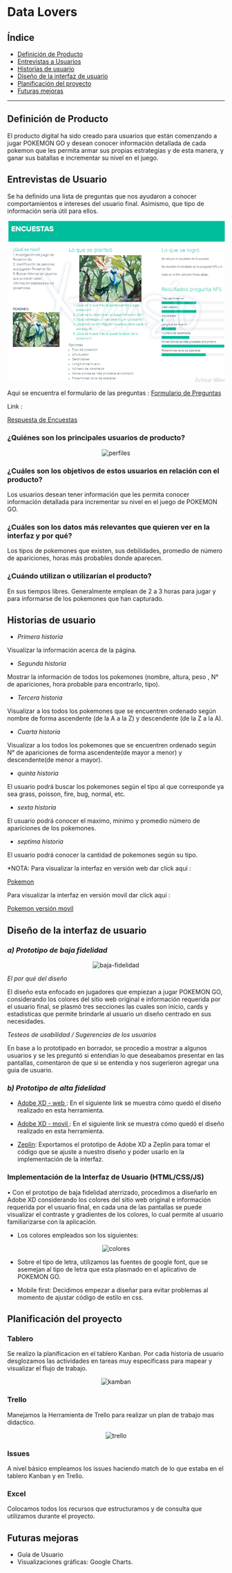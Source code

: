 # Data Lovers

## Índice

* [Definición de Producto](#definición-de-producto)
* [Entrevistas a Usuarios](#entrevistas-de-usuario)
* [Historias de usuario](#historias-de-usuario)
* [Diseño de la interfaz de usuario](#diseño-de-la-interfaz-de-usuario)
* [Planificación del proyecto](#parte-obligatoria)
* [Futuras mejoras](#futuras-mejoras)


***

## Definición de Producto

El producto digital ha sido creado para usuarios que están comenzando a jugar POKEMON GO y 
desean conocer información detallada de cada pokemon que les permita armar sus propias 
estrategias y de esta manera, y ganar sus batallas e incrementar su nivel en el juego. 

## Entrevistas de Usuario

Se ha definido una lista de preguntas que nos ayudaron a conocer comportamientos e intereses del 
usuario final. Asimismo, que tipo de información sería útil para ellos.  

![cuestionario](src/img/cuestionario.png)

Aqui se encuentra el formulario de las preguntas :
[Formulario de Preguntas](https://docs.google.com/forms/d/e/1FAIpQLScj4EHVrirvWZtGpcBu59HPIw4af-aB2Rvfyj7xWpC8y14G1A/viewform)


Link :

[Respuesta de Encuestas](https://docs.google.com/spreadsheets/d/155COL-xGfHw_W1Xo9L6f2DwBDDi9HkGav-k_ntQI5wE/edit?usp=sharing)

### ¿Quiénes son los principales usuarios de producto?

<p align="center">
  <img src="https://i.ibb.co/mT6qQsh/perfiles.png" alt="perfiles" border="0">
</p>

### ¿Cuáles son los objetivos de estos usuarios en relación con el producto?

Los usuarios desean tener información que les permita conocer información detallada para incrementar su nivel en el juego de POKEMON GO.

### ¿Cuáles son los datos más relevantes que quieren ver en la interfaz y por qué?

Los tipos de pokemones que existen, sus debilidades, promedio de número de apariciones, horas más probables donde aparecen.

### ¿Cuándo utilizan o utilizarían el producto?

En sus tiempos libres. Generalmente emplean de 2 a 3 horas para jugar y para informarse de los pokemones que han 
capturado.

## Historias de usuario


* *Primera historia*

Visualizar la información acerca de la página.

* *Segunda historia*

Mostrar la información de todos los pokemones (nombre, altura, peso , N° de apariciones, hora probable para encontrarlo, tipo).

* *Tercera historia*

Visualizar a los todos los pokemones que se encuentren ordenado según nombre de forma ascendente (de la A a la Z) y descendente (de la Z a la A).

* *Cuarta historia*

Visualizar a los todos los pokemones que se encuentren ordenado según N° de apariciones de forma ascendente(de mayor a menor) y descendente(de menor a mayor).

* *quinta historia*

El usuario podrá buscar los pokemones según el tipo al que corresponde ya sea grass, poisson, fire, bug, normal, etc.

* *sexta historia*

El usuario podrá conocer el maximo, minimo y promedio número de apariciones de los pokemones.

* *septima historia*

El usuario podrá conocer la cantidad de pokemones según su tipo.

*NOTA:
 Para visualizar  la interfaz en versión web dar click aquí : 

 [Pokemon](https://xd.adobe.com/spec/ad70a99b-b9ad-43ac-4056-1360175da80a-db41/)

Para visualizar  la interfaz en versión movil dar click aquí : 

[Pokemon versión movil](https://xd.adobe.com/view/4e4d0db2-d7ca-4b86-50bf-7ad33529bdb8-387c/)

## Diseño de la interfaz de usuario

### *a) Prototipo de baja fidelidad*

<p align="center">
  <img src="https://i.ibb.co/Q6B0BP2/baja-fidelidad.jpg" alt="baja-fidelidad" border="0">
</p>

*El por qué del diseño*

El diseño esta enfocado en jugadores que empiezan a jugar POKEMON GO, considerando los colores del sitio web original
e información requerida por el usuario final, se plasmó tres secciones las cuales son inicio, cards y estadisticas
que permite brindarle al usuario un diseño centrado en sus necesidades.

*Testeos de usabilidad / Sugerencias de los usuarios*

En base a lo prototipado en borrador, se procedio a mostrar a algunos usuarios y se les preguntó si entendian lo que 
deseabamos presentar en las pantallas, comentaron de que si se entendia y nos sugerieron agregar una guia de usuario.

### *b) Prototipo de alta fidelidad*

* [Adobe XD - web ](https://xd.adobe.com/spec/ad70a99b-b9ad-43ac-4056-1360175da80a-db41/): En el siguiente link se muestra cómo quedó el diseño realizado en esta herramienta.

* [Adobe XD - movil ](https://xd.adobe.com/view/4e4d0db2-d7ca-4b86-50bf-7ad33529bdb8-387c/): En el siguiente link se muestra cómo quedó el diseño realizado en esta herramienta.

* [Zeplin](https://zpl.io/aXPrw6l): Exportamos el prototipo de Adobe XD a Zeplin para tomar el código que se ajuste a nuestro diseño y poder usarlo en la implementación de la interfaz.

### Implementación de la Interfaz de Usuario (HTML/CSS/JS)

•	Con el prototipo de baja fidelidad aterrizado, procedimos a diseñarlo en Adobe XD considerando los colores del sitio web original e información requerida por el usuario final, en cada una de las pantallas se puede visualizar el contraste
y gradientes de los colores, lo cual permite al usuario familiarizarse con la aplicación.  

* Los colores empleados son los siguientes:

<p align="center">
  <img src="https://i.ibb.co/bBgfK7G/colores.png" alt="colores" border="0">
</p>

* Sobre el tipo de letra, utilizamos las fuentes de google font, que se asemejan al tipo de letra que esta plasmado en    el aplicativo de POKEMON GO.

* Mobile first: Decidimos empezar a diseñar para evitar problemas al momento de ajustar código de estilo en css. 

## Planificación del proyecto

### Tablero
Se realizo la planificacion en el tablero Kanban. Por cada historia de usuario desglozamos las actividades en tareas muy especificass para mapear y visualizar el flujo de trabajo.

<p align="center">
<img src="https://i.ibb.co/tY7B459/kamban.jpg" alt="kamban" border="0">
</p>


### Trello

Manejamos la Herramienta de Trello para realizar un plan de trabajo mas didactico. 

<p align="center">
<img src="https://i.ibb.co/9qd5VH5/trello.png" alt="trello" border="0">
</p>

### Issues
A nivel básico empleamos los issues haciendo match de lo que estaba en el tablero Kanban y en Trello.

### Excel
Colocamos todos los recursos que estructuramos y de consulta que utilizamos durante el proyecto.



## Futuras mejoras

* Guía de Usuario
* Visualizaciones gráficas: Google Charts.